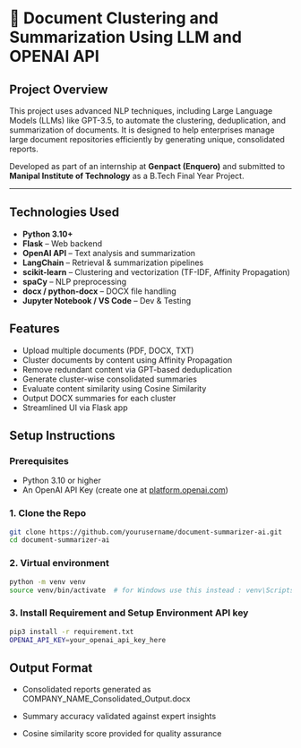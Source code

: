 # 📂 Document Clustering and Summarization Using LLM and OPENAI API

##  Project Overview
This project uses advanced NLP techniques, including Large Language Models (LLMs) like GPT-3.5, to automate the clustering, deduplication, and summarization of documents. It is designed to help enterprises manage large document repositories efficiently by generating unique, consolidated reports.

Developed as part of an internship at **Genpact (Enquero)** and submitted to **Manipal Institute of Technology** as a B.Tech Final Year Project.

---

##  Technologies Used
- **Python 3.10+**
- **Flask** – Web backend
- **OpenAI API** – Text analysis and summarization
- **LangChain** – Retrieval & summarization pipelines
- **scikit-learn** – Clustering and vectorization (TF-IDF, Affinity Propagation)
- **spaCy** – NLP preprocessing
- **docx / python-docx** – DOCX file handling
- **Jupyter Notebook / VS Code** – Dev & Testing



## Features
- Upload multiple documents (PDF, DOCX, TXT)
- Cluster documents by content using Affinity Propagation
- Remove redundant content via GPT-based deduplication
- Generate cluster-wise consolidated summaries
- Evaluate content similarity using Cosine Similarity
- Output DOCX summaries for each cluster
- Streamlined UI via Flask app



## Setup Instructions

###  Prerequisites
- Python 3.10 or higher
- An OpenAI API Key (create one at [platform.openai.com](https://platform.openai.com/account/api-keys))

###  1. Clone the Repo
```bash
git clone https://github.com/yourusername/document-summarizer-ai.git
cd document-summarizer-ai
```
### 2. Virtual environment
```bash
python -m venv venv
source venv/bin/activate  # for Windows use this instead : venv\Scripts\activate
```
### 3. Install Requirement and Setup Environment API key
```bash
pip3 install -r requirement.txt
OPENAI_API_KEY=your_openai_api_key_here
```
## Output Format
- Consolidated reports generated as COMPANY_NAME_Consolidated_Output.docx

- Summary accuracy validated against expert insights

- Cosine similarity score provided for quality assurance

